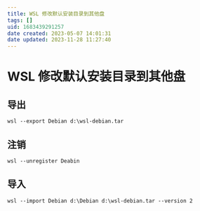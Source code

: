 ```yaml
---
title: WSL 修改默认安装目录到其他盘
tags: []
uid: 1683439291257
date created: 2023-05-07 14:01:31
date updated: 2023-11-28 11:27:40
---
```


# WSL 修改默认安装目录到其他盘

## 导出

```shell
wsl --export Debian d:\wsl-debian.tar
```

## 注销

```shell
wsl --unregister Deabin
```

## 导入

```shell
wsl --import Debian d:\Debian d:\wsl-debian.tar --version 2
```
